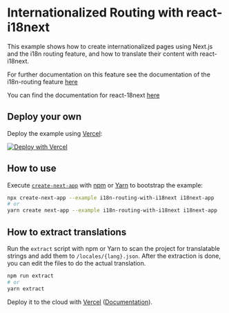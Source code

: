 # Internationalized Routing with react-i18next

This example shows how to create internationalized pages using Next.js and the i18n routing feature, and how to translate their content with react-i18next.

For further documentation on this feature see the documentation of the i18n-routing feature [here](https://nextjs.org/docs/advanced-features/i18n-routing)

You can find the documentation for react-18next [here](https://react.i18next.com/)

## Deploy your own

Deploy the example using [Vercel](https://vercel.com):

[![Deploy with Vercel](https://vercel.com/button)](https://vercel.com/import/project?template=https://github.com/vercel/next.js/tree/canary/examples/i18n-routing-with-i18next)

## How to use

Execute [`create-next-app`](https://github.com/vercel/next.js/tree/canary/packages/create-next-app) with [npm](https://docs.npmjs.com/cli/init) or [Yarn](https://yarnpkg.com/lang/en/docs/cli/create/) to bootstrap the example:

```bash
npx create-next-app --example i18n-routing-with-i18next i18next-app
# or
yarn create next-app --example i18n-routing-with-i18next i18next-app
```

## How to extract translations

Run the `extract` script with npm or Yarn to scan the project for translatable strings and add them to `/locales/{lang}.json`.
After the extraction is done, you can edit the files to do the actual translation.

```bash
npm run extract
# or
yarn extract
```

Deploy it to the cloud with [Vercel](https://vercel.com/import?filter=next.js&utm_source=github&utm_medium=readme&utm_campaign=next-example) ([Documentation](https://nextjs.org/docs/deployment)).
